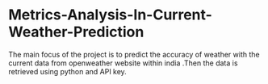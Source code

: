 # Metrics-Analysis-In-Current-Weather-Prediction
The main focus of the project is to predict the accuracy of weather with the current data from openweather website within india .Then the data is retrieved using python and API key.
